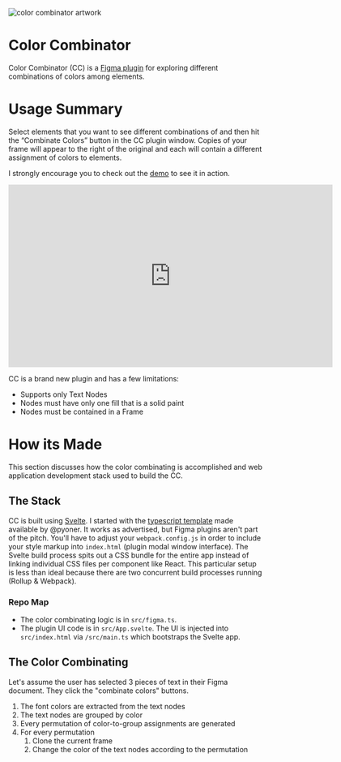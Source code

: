 ![color combinator artwork](https://raw.githubusercontent.com/eh-dub/color-combinator/master/docs/Artwork.png)

# Color Combinator
Color Combinator (CC) is a [Figma plugin](https://www.figma.com/plugin-docs/intro/) for exploring different combinations of colors among elements.

# Usage Summary
Select elements that you want to see different combinations of and then hit the “Combinate Colors” button in the CC plugin window. Copies of your frame will appear to the right of the original and each will contain a different assignment of colors to elements.

<!-- @TODO embed trailer thumbnail https://stackoverflow.com/questions/11804820/embed-a-youtube-video -->
I strongly encourage you to check out the [demo](https://vimeo.com/361205568) to see it in action.

<iframe src="https://player.vimeo.com/video/361205568" width="640" height="360" frameborder="0" allow="autoplay; fullscreen" allowfullscreen></iframe>


CC is a brand new plugin and has a few limitations:
- Supports only Text Nodes 
- Nodes must have only one fill that is a solid paint
- Nodes must be contained in a Frame

# How its Made
This section discusses how the color combinating is accomplished and web application development stack used to build the CC.

## The Stack
CC is built using [Svelte](https://svelte.dev). I started with the [typescript template](https://github.com/pyoner/svelte-typescript) made available by @pyoner. It works as advertised, but Figma plugins aren't part of the pitch. You'll have to adjust your `webpack.config.js` in order to include your style markup into `index.html` (plugin modal window interface). The Svelte build process spits out a CSS bundle for the entire app instead of linking individual CSS files per component like React. This particular setup is less than ideal because there are two concurrent build processes running (Rollup & Webpack). 

### Repo Map
- The color combinating logic is in `src/figma.ts`.
- The plugin UI code is in `src/App.svelte`. The UI is injected into `src/index.html` via `/src/main.ts` which bootstraps the Svelte app.

## The Color Combinating
Let's assume the user has selected 3 pieces of text in their Figma document. They click the "combinate colors" buttons.

1. The font colors are extracted from the text nodes
2. The text nodes are grouped by color
3. Every permutation of color-to-group assignments are generated
4. For every permutation
   1. Clone the current frame
   2. Change the color of the text nodes according to the permutation
